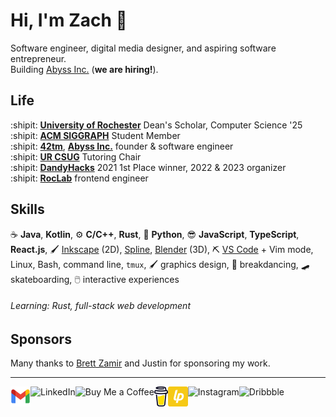 # Hi, I'm Zach :wave:

Software engineer, digital media designer, and aspiring software entrepreneur.  
Building [Abyss Inc.][abyss] (**we are hiring!**).

[abyss]: https://github.com/abyss-inc

## Life

:shipit: [**University of Rochester**][ur] Dean's Scholar, Computer Science '25  
:shipit: [**ACM SIGGRAPH**][siggraph] Student Member  
:shipit: [**42tm**][42tm], [**Abyss Inc.**][abyss] founder & software engineer  
:shipit: [**UR CSUG**][csug] Tutoring Chair  
:shipit: [**DandyHacks**][dandyhacks] 2021 1st Place winner, 2022 & 2023 organizer  
:shipit: [**RocLab**][roclab] frontend engineer

[ur]: https://rochester.edu
[siggraph]: https://siggraph.org
[42tm]: https://github.com/42tm
[csug]: https://ur-csug.org
[dandyhacks]: https://dandyhacks.net
[roclab]: https://roclab.io

## Skills

:coffee: **Java**, **Kotlin**,
:gear: **C/C++**, **Rust**,
:snake: **Python**,
:sunglasses: **JavaScript**, **TypeScript**, **React.js**,
:paintbrush: [Inkscape][inkscape] (2D), [Spline][spline], [Blender][blender] (3D),
:pick: [VS Code][code] + Vim mode, Linux, Bash, command line, `tmux`,
:paintbrush: graphics design, :man_dancing: breakdancing, :skateboard:
  skateboarding, :computer_mouse: interactive experiences

[inkscape]: https://inkscape.org
[spline]: https://spline.design
[blender]: https://www.blender.org
[code]: https://code.visualstudio.com

###### Learning: Rust, full-stack web development

## Sponsors

Many thanks to [Brett Zamir][brettz9] and Justin for sponsoring my work.

[brettz9]: http://brett-zamir.me

---

<!--<a href="https://novakcgx.me">
    <img height="32" align="left" alt="Website" src="img/icons/personal.png" />
</a>-->

<a href="mailto:duongnguyen18@siggraph.org">
    <img height="32" align="left" alt="Mail" src="img/icons/gmail.png" />
</a>

<a href="https://www.linkedin.com/in/zach-nguyen">
    <img height="32" align="left" alt="LinkedIn" src="img/icons/linkedin.png" />
</a>

<a href="https://paypal.me/dnguy38">
    <img height="32" align="left" alt="Buy Me a Coffee" src="img/icons/paypal.png" />
</a>

<a href="https://www.buymeacoffee.com/cszach">
    <img height="32" align="left" alt="Buy Me a Coffee" src="img/icons/buymeacoffee.png" />
</a>

<a href="https://liberapay.com/cszach">
    <img height="32" align="left" alt="Liberapay" src="img/icons/liberapay.png" />
</a>

<a href="https://www.instagram.com/thechonkypenguin">
    <img height="32" align="left" alt="Instagram" src="img/icons/instagram.png" />
</a>

<a href="https://dribbble.com/cszach">
    <img height="32" align="left" alt="Dribbble" src="img/icons/dribbble.png" />
</a>
